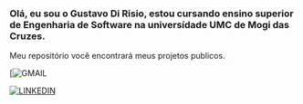 ### Olá, eu sou o Gustavo Di Risio, estou cursando ensino superior de Engenharia de Software na universídade UMC de Mogi das Cruzes. 
Meu repositório você encontrará meus projetos publicos.

[![GMAIL](https://img.shields.io/badge/Gmail-D14836?style=for-the-badge&logo=gmail&logoColor=white)

[![LINKEDIN](https://img.shields.io/badge/LinkedIn-0077B5?style=for-the-badge&logo=linkedin&logoColor=white)](https://www.linkedin.com/in/gustavorisio)
